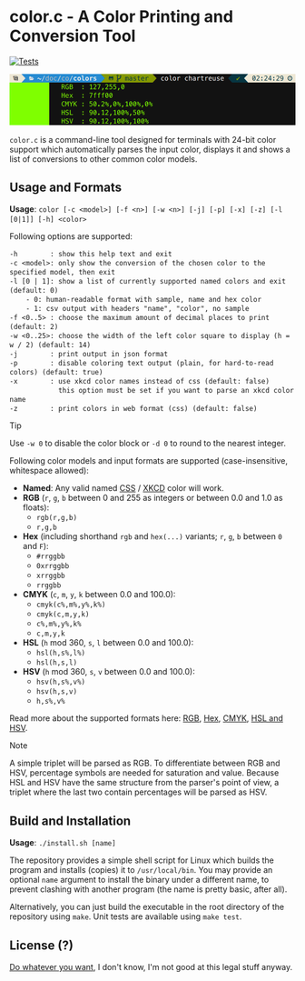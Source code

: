 # color.c - A Color Printing and Conversion Tool
[![Tests](https://github.com/FlamingLeo/color.c/actions/workflows/run-tests.yml/badge.svg)](https://github.com/FlamingLeo/color.c/actions/workflows/run-tests.yml)

![example run](img/example.png)

`color.c` is a command-line tool designed for terminals with 24-bit color support which automatically parses the input color, displays it and shows a list of conversions to other common color models.

## Usage and Formats
**Usage**: `color [-c <model>] [-f <n>] [-w <n>] [-j] [-p] [-x] [-z] [-l [0|1]] [-h] <color>`

Following options are supported:
```text
-h        : show this help text and exit
-c <model>: only show the conversion of the chosen color to the specified model, then exit
-l [0 | 1]: show a list of currently supported named colors and exit (default: 0)
    - 0: human-readable format with sample, name and hex color
    - 1: csv output with headers "name", "color", no sample
-f <0..5> : choose the maximum amount of decimal places to print (default: 2)
-w <0..25>: choose the width of the left color square to display (h = w / 2) (default: 14)
-j        : print output in json format
-p        : disable coloring text output (plain, for hard-to-read colors) (default: true)
-x        : use xkcd color names instead of css (default: false)
            this option must be set if you want to parse an xkcd color name
-z        : print colors in web format (css) (default: false)
```

> [!TIP]
> Use `-w 0` to disable the color block or `-d 0` to round to the nearest integer.

Following color models and input formats are supported (case-insensitive, whitespace allowed):
- **Named**: Any valid named [CSS](https://github.com/bahamas10/css-color-names/blob/master/css-color-names.json) / [XKCD](https://xkcd.com/color/rgb/) color will work.
- **RGB** (`r`, `g`, `b` between 0 and 255 as integers or between 0.0 and 1.0 as floats): 
    - `rgb(r,g,b)`
    - `r,g,b`
- **Hex** (including shorthand `rgb` and `hex(...)` variants; `r`, `g`, `b` between `0` and `F`):
    - `#rrggbb`
    - `0xrrggbb`
    - `xrrggbb`
    - `rrggbb`
- **CMYK** (`c`, `m`, `y`, `k` between 0.0 and 100.0):
    - `cmyk(c%,m%,y%,k%)`
    - `cmyk(c,m,y,k)`
    - `c%,m%,y%,k%`
    - `c,m,y,k`
- **HSL** (`h` mod 360, `s`, `l` between 0.0 and 100.0):
    - `hsl(h,s%,l%)`
    - `hsl(h,s,l)`
- **HSV** (`h` mod 360, `s`, `v` between 0.0 and 100.0):
    - `hsv(h,s%,v%)`
    - `hsv(h,s,v)`
    - `h,s%,v%`

Read more about the supported formats here: [RGB](https://en.wikipedia.org/wiki/RGB_color_model), [Hex](https://en.wikipedia.org/wiki/Web_colors), [CMYK](https://en.wikipedia.org/wiki/CMYK_color_model), [HSL and HSV](https://en.wikipedia.org/wiki/HSL_and_HSV).

> [!NOTE]  
> A simple triplet will be parsed as RGB. To differentiate between RGB and HSV, percentage symbols are needed for saturation and value. Because HSL and HSV have the same structure from the parser's point of view, a triplet where the last two contain percentages will be parsed as HSV.

## Build and  Installation
**Usage**: `./install.sh [name]`

The repository provides a simple shell script for Linux which builds the program and installs (copies) it to `/usr/local/bin`. You may provide an optional `name` argument to install the binary under a different name, to prevent clashing with another program (the name is pretty basic, after all).

Alternatively, you can just build the executable in the root directory of the repository using `make`. Unit tests are available using `make test`.

## License (?)
[Do whatever you want](https://en.wikipedia.org/wiki/WTFPL), I don't know, I'm not good at this legal stuff anyway.

